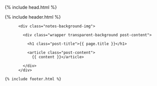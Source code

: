 <!DOCTYPE html>
<html>

  {% include head.html %}

  <body>
    {% include header.html %}

          <div class="notes-background-img">
          
            <div class="wrapper transparent-background post-content">
            
              <h1 class="post-title">{{ page.title }}</h1>

              <article class="post-content">
                {{ content }}</article>

            </div>
          </div>
    
    {% include footer.html %}

  </body>

</html>